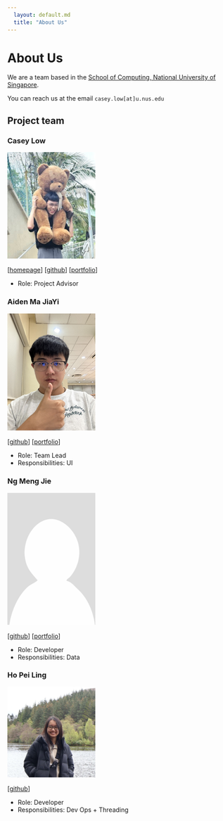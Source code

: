 ```yaml
---
  layout: default.md
  title: "About Us"
---
```


# About Us

We are a team based in the [School of Computing, National University of Singapore](http://www.comp.nus.edu.sg).

You can reach us at the email `casey.low[at]u.nus.edu`

## Project team

### Casey Low

<img src="images/kin-chong.png" width="200px">

[[homepage](https://kin-chong.github.io/casey-website/)]
[[github](https://github.com/kin-chong)]
[[portfolio](team/kin-chong.md)]

* Role: Project Advisor

### Aiden Ma JiaYi

<img src="images/mjykxz17.png" width="200px">

[[github](http://github.com/mjykxz17)]
[[portfolio](team/Aiden.md)]

* Role: Team Lead
* Responsibilities: UI

### Ng Meng Jie

<img src="images/pokedot.png" width="200px">

[[github](http://github.com/pokedot)] [[portfolio](team/pokedot.md)]

* Role: Developer
* Responsibilities: Data

### Ho Pei Ling

<img src="images/plingplingshiny.png" width="200px">

[[github](http://github.com/plingplingshiny)]

* Role: Developer
* Responsibilities: Dev Ops + Threading
